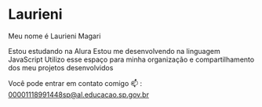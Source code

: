 # Laurieni
Meu nome é Laurieni Magari

Estou estudando na Alura
Estou me desenvolvendo na linguagem JavaScript
Utilizo esse espaço para minha organização e compartilhamento dos meu projetos desenvolvidos

Você pode entrar em contato comigo 📫 : 00001118991448sp@al.educacao.sp.gov.br
